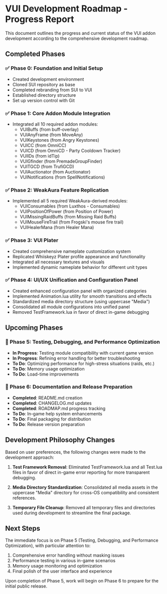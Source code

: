# VUI Development Roadmap - Progress Report

This document outlines the progress and current status of the VUI addon development according to the comprehensive development roadmap.

## Completed Phases

### ✅ Phase 0: Foundation and Initial Setup
- Created development environment
- Cloned SUI repository as base
- Completed rebranding from SUI to VUI
- Established directory structure
- Set up version control with Git

### ✅ Phase 1: Core Addon Module Integration
- Integrated all 10 required addon modules:
  - VUIBuffs (from buff-overlay)
  - VUIAnyFrame (from MoveAny)
  - VUIKeystones (from Angry Keystones)
  - VUICC (from OmniCC)
  - VUICD (from OmniCD - Party Cooldown Tracker)
  - VUIIDs (from idTip)
  - VUIGfinder (from PremadeGroupFinder)
  - VUITGCD (from TrufiGCD)
  - VUIAuctionator (from Auctionator)
  - VUINotifications (from SpellNotifications)

### ✅ Phase 2: WeakAura Feature Replication
- Implemented all 5 required WeakAura-derived modules:
  - VUIConsumables (from Luxthos - Consumables)
  - VUIPositionOfPower (from Position of Power)
  - VUIMissingRaidBuffs (from Missing Raid Buffs)
  - VUIMouseFireTrail (from Frogski's mouse fire trail)
  - VUIHealerMana (from Healer Mana)

### ✅ Phase 3: VUI Plater
- Created comprehensive nameplate customization system
- Replicated Whiiskeyz Plater profile appearance and functionality
- Integrated all necessary textures and visuals
- Implemented dynamic nameplate behavior for different unit types

### ✅ Phase 4: UI/UX Unification and Configuration Panel
- Created enhanced configuration panel with organized categories
- Implemented Animation.lua utility for smooth transitions and effects
- Standardized media directory structure (using uppercase "Media")
- Consolidated all module configurations into unified panel
- Removed TestFramework.lua in favor of direct in-game debugging

## Upcoming Phases

### 🔄 Phase 5: Testing, Debugging, and Performance Optimization
- **In Progress**: Testing module compatibility with current game version
- **In Progress**: Refining error handling for better troubleshooting
- **To Do**: Optimizing performance for high-stress situations (raids, etc.)
- **To Do**: Memory usage optimization
- **To Do**: Load-time improvements

### 🔄 Phase 6: Documentation and Release Preparation
- **Completed**: README.md creation
- **Completed**: CHANGELOG.md updates
- **Completed**: ROADMAP.md progress tracking
- **To Do**: In-game help system enhancements
- **To Do**: Final packaging for distribution
- **To Do**: Release version preparation

## Development Philosophy Changes

Based on user preferences, the following changes were made to the development approach:

1. **Test Framework Removal**: Eliminated TestFramework.lua and all Test.lua files in favor of direct in-game error reporting for more transparent debugging.

2. **Media Directory Standardization**: Consolidated all media assets in the uppercase "Media" directory for cross-OS compatibility and consistent references.

3. **Temporary File Cleanup**: Removed all temporary files and directories used during development to streamline the final package.

## Next Steps

The immediate focus is on Phase 5 (Testing, Debugging, and Performance Optimization), with particular attention to:

1. Comprehensive error handling without masking issues
2. Performance testing in various in-game scenarios
3. Memory usage monitoring and optimization
4. Final polish of the user interface and experience

Upon completion of Phase 5, work will begin on Phase 6 to prepare for the initial public release.